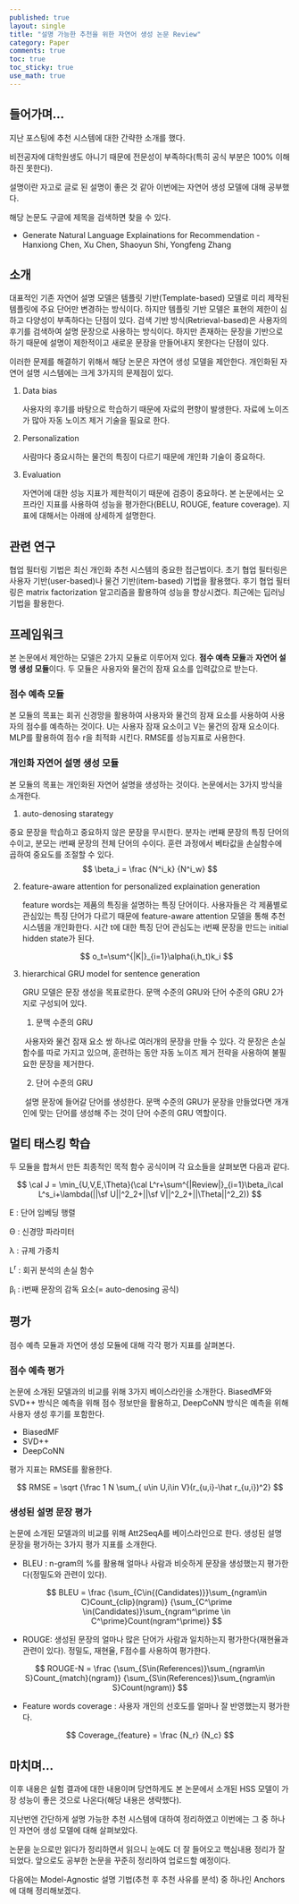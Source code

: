 ```yaml
---
published: true
layout: single
title: "설명 가능한 추천을 위한 자연어 생성 논문 Review"
category: Paper
comments: true
toc: true
toc_sticky: true
use_math: true
---
```




## 들어가며...

지난 포스팅에 추천 시스템에 대한 간략한 소개를 했다.

비전공자에 대학원생도 아니기 때문에 전문성이 부족하다(특히 공식 부분은 100% 이해하진 못한다).

설명이란 자고로 글로 된 설명이 좋은 것 같아 이번에는 자연어 생성 모델에 대해 공부했다. 

해당 논문도 구글에 제목을 검색하면 찾을 수 있다.



- Generate Natural Language Explainations for Recommendation - Hanxiong Chen, Xu Chen, Shaoyun Shi, Yongfeng Zhang



## 소개

대표적인 기존 자연어 설명 모델은 템플릿 기반(Template-based) 모델로 미리 제작된 템플릿에 주요 단어만 변경하는 방식이다. 하지만 템플릿 기반 모델은 표현의 제한이 심하고 다양성이 부족하다는 단점이 있다. 검색 기반 방식(Retrieval-based)은 사용자의 후기를 검색하여 설명 문장으로 사용하는 방식이다. 하지만 존재하는 문장을 기반으로 하기 때문에 설명이 제한적이고 새로운 문장을 만들어내지 못한다는 단점이 있다.

이러한 문제를 해결하기 위해서 해당 논문은 자연어 생성 모델을 제안한다. 개인화된 자연어 설명 시스템에는 크게 3가지의 문제점이 있다.



1. Data bias

   사용자의 후기를 바탕으로 학습하기 때문에 자료의 편향이 발생한다. 자료에 노이즈가 많아 자동 노이즈 제거 기술을 필요로 한다.

    

2. Personalization

   사람마다 중요시하는 물건의 특징이 다르기 때문에 개인화 기술이 중요하다.

   

3. Evaluation

   자연어에 대한 성능 지표가 제한적이기 때문에 검증이 중요하다. 본 논문에서는 오프라인 지표를 사용하여 성능을 평가한다(BELU, ROUGE, feature coverage). 지표에 대해서는 아래에 상세하게 설명한다.



## 관련 연구

협업 필터링 기법은 최신 개인화 추천 시스템의 중요한 접근법이다. 초기 협업 필터링은 사용자 기반(user-based)나 물건 기반(item-based) 기법을 활용했다. 후기 협업 필터링은 matrix factorization 알고리즘을 활용하여 성능을 향상시켰다. 최근에는 딥러닝 기법을 활용한다.



## 프레임워크

본 논문에서 제안하는 모델은 2가지 모듈로 이루어져 있다. **점수 예측 모듈**과 **자연어 설명 생성 모듈**이다. 두 모듈은 사용자와 물건의 잠재 요소를 입력값으로 받는다.



### 점수 예측 모듈

본 모듈의 목표는 회귀 신경망을 활용하여 사용자와 물건의 잠재 요소를 사용하여 사용자의 점수를 예측하는 것이다. U는 사용자 잠재 요소이고 V는 물건의 잠재 요소이다. MLP를 활용하여 점수 r을 최적화 시킨다. RMSE를 성능지표로 사용한다.



### 개인화 자연어 설명 생성 모듈

본 모듈의 목표는 개인화된 자연어 설명을 생성하는 것이다. 논문에서는 3가지 방식을 소개한다.

1.  auto-denosing starategy

   중요 문장을 학습하고 중요하지 않은 문장을 무시한다. 분자는 i번째 문장의 특징 단어의 수이고, 분모는 i번째 문장의 전체 단어의 수이다. 훈련 과정에서 베타값을 손실함수에 곱하여 중요도를 조절할 수 있다.
   $$
   \beta_i = \frac {N^i_k} {N^i_w}
   $$
   
2. feature-aware attention for personalized explaination generation

   feature words는 제품의 특징을 설명하는 특징 단어이다. 사용자들은 각 제품별로 관심있는 특징 단어가 다르기 때문에 feature-aware attention 모델을 통해 추천 시스템을 개인화한다. 시간 t에 대한 특징 단어 관심도는 i번째 문장을 만드는 initial hidden state가 된다.

   
   $$
   o_t=\sum^{|K|}_{i=1}\alpha(i,h_t)k_i
   $$

   

3. hierarchical GRU model for sentence generation

   GRU 모델은 문장 생성을 목표로한다. 문맥 수준의 GRU와 단어 수준의 GRU 2가지로 구성되어 있다. 

   

   1) 문맥 수준의 GRU

   ​	사용자와 물건 잠재 요소 쌍 하나로 여러개의 문장을 만들 수 있다. 각 문장은 손실 함수를 따로 가지고 있으며, 훈련하는 동안 자동 노이즈 제거 전략을 사용하여 불필요한 문장을 제거한다.

   

   2) 단어 수준의 GRU

   ​	설명 문장에 들어갈 단어를 생성한다. 문맥 수준의 GRU가 문장을 만들었다면 개개인에 맞는 단어를 생성해 주는 것이 단어 수준의 GRU 역할이다. 



## 멀티 태스킹 학습

두 모듈을 합쳐서 만든 최종적인 목적 함수 공식이며 각 요소들을 살펴보면 다음과 같다. 


$$
\cal J = \min_{U,V,E,\Theta}(\cal L^r+\sum^{|Review|}_{i=1}\beta_i\cal L^s_i+\lambda(||\sf U||^2_2+||\sf V||^2_2+||\Theta||^2_2))
$$


E : 단어 임베딩 행렬

Θ : 신경망 파라미터

λ : 규제 가중치

L<sup>r</sup> : 회귀 분석의 손실 함수

β<sub>i</sub> : i번째 문장의 감독 요소(= auto-denosing 공식)



## 평가

점수 예측 모듈과 자연어 생성 모듈에 대해 각각 평가 지표를 살펴본다.



### 점수 예측 평가

논문에 소개된 모델과의 비교를 위해 3가지 베이스라인을 소개한다. BiasedMF와 SVD++ 방식은 예측을 위해 점수 정보만을 활용하고,  DeepCoNN 방식은 예측을 위해 사용자 생성 후기를 포함한다.

- BiasedMF
- SVD++
- DeepCoNN 

평가 지표는 RMSE를 활용한다.


$$
RMSE = \sqrt {\frac 1 N \sum_{ u\in U,i\in V}(r_{u,i}-\hat r_{u,i})^2}
$$



### 생성된 설명 문장 평가

논문에 소개된 모델과의 비교를 위해 Att2SeqA를 베이스라인으로 한다. 생성된 설명 문장을 평가하는 3가지 평가 지표를 소개한다.

- BLEU : n-gram의 %를 활용해 얼마나 사람과 비슷하게 문장을 생성했는지 평가한다(정밀도와 관련이 있다).
  
  
  $$
  BLEU = \frac {\sum_{C\in{(Candidates)}}\sum_{ngram\in C}Count_{clip}(ngram)} {\sum_{C^\prime \in(Candidates)}\sum_{ngram^\prime \in C^\prime}Count(ngram^\prime)}
$$
  
  
  
- ROUGE: 생성된 문장의 얼마나 많은 단어가 사람과 일치하는지 평가한다(재현율과 관련이 있다). 정밀도, 재현율, F점수를 사용하여 평가한다.

  
$$
  ROUGE-N = \frac {\sum_{S\in(References)}\sum_{ngram\in S}Count_{match}(ngram)} {\sum_{S\in(References)}\sum_{ngram\in S}Count(ngram)}
$$
  

- Feature words coverage : 사용자 개인의 선호도를 얼마나 잘 반영했는지 평가한다.
  
  
$$
  Coverage_{feature} = \frac {N_r} {N_c}
  $$




## 마치며...

이후 내용은 실험 결과에 대한 내용이며 당연하게도 본 논문에서 소개된 HSS 모델이 가장 성능이 좋은 것으로 나온다(해당 내용은 생략했다). 

지난번엔 간단하게 설명 가능한 추천 시스템에 대하여 정리하였고 이번에는 그 중 하나인 자연어 생성 모델에 대해 살펴보았다. 

논문을 눈으로만 읽다가 정리하면서 읽으니 눈에도 더 잘 들어오고 핵심내용 정리가 잘 되었다. 앞으로도 공부한 논문을 꾸준히 정리하여 업로드할 예정이다.

다음에는 Model-Agnostic 설명 기법(추천 후 추천 사유를 분석) 중 하나인 Anchors에 대해 정리해보겠다.